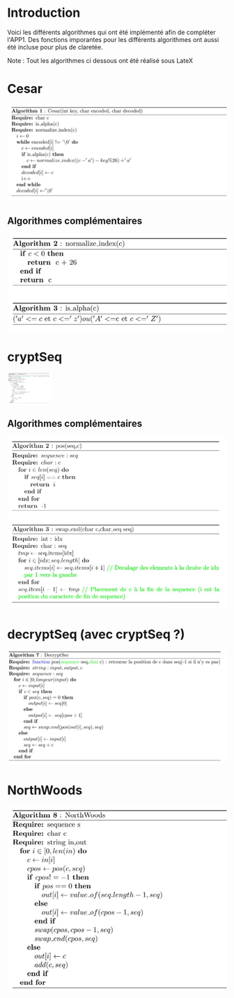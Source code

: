 # Introduction
Voici les différents algorithmes qui ont été implémenté afin de compléter l'APP1. Des fonctions imporantes pour les différents algorithmes ont aussi été incluse pour plus de claretée.

Note : Tout les algorithmes ci dessous ont été réalisé sous LateX

# Cesar
![](Algo_repos/cesar.JPG)

## Algorithmes complémentaires
![](Algo_repos/double_algo2.JPG)

# cryptSeq
<img src="Algo_repos/cryptSeq.JPG" width = 100>

## Algorithmes complémentaires
![](Algo_repos/double_algo.JPG)


# decryptSeq (avec cryptSeq ?)
![](Algo_repos/decryptSeq.JPG)


# NorthWoods
![](Algo_repos/Northwoods.JPG)
